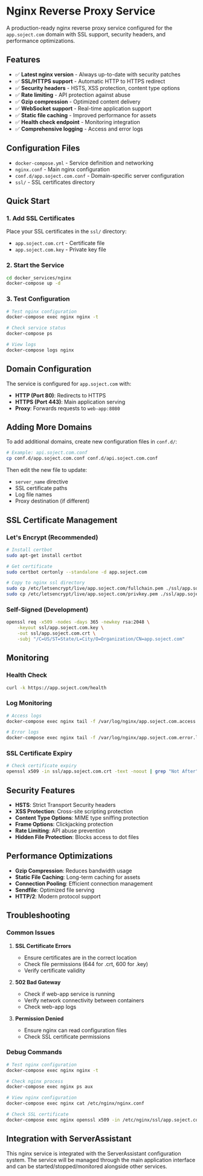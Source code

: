 # Nginx Reverse Proxy Service

A production-ready nginx reverse proxy service configured for the `app.soject.com` domain with SSL support, security headers, and performance optimizations.

## Features

- ✅ **Latest nginx version** - Always up-to-date with security patches
- ✅ **SSL/HTTPS support** - Automatic HTTP to HTTPS redirect
- ✅ **Security headers** - HSTS, XSS protection, content type options
- ✅ **Rate limiting** - API protection against abuse
- ✅ **Gzip compression** - Optimized content delivery
- ✅ **WebSocket support** - Real-time application support
- ✅ **Static file caching** - Improved performance for assets
- ✅ **Health check endpoint** - Monitoring integration
- ✅ **Comprehensive logging** - Access and error logs

## Configuration Files

- `docker-compose.yml` - Service definition and networking
- `nginx.conf` - Main nginx configuration
- `conf.d/app.soject.com.conf` - Domain-specific server configuration
- `ssl/` - SSL certificates directory

## Quick Start

### 1. Add SSL Certificates
Place your SSL certificates in the `ssl/` directory:
- `app.soject.com.crt` - Certificate file
- `app.soject.com.key` - Private key file

### 2. Start the Service
```bash
cd docker_services/nginx
docker-compose up -d
```

### 3. Test Configuration
```bash
# Test nginx configuration
docker-compose exec nginx nginx -t

# Check service status
docker-compose ps

# View logs
docker-compose logs nginx
```

## Domain Configuration

The service is configured for `app.soject.com` with:

- **HTTP (Port 80)**: Redirects to HTTPS
- **HTTPS (Port 443)**: Main application serving
- **Proxy**: Forwards requests to `web-app:8080`

## Adding More Domains

To add additional domains, create new configuration files in `conf.d/`:

```bash
# Example: api.soject.com.conf
cp conf.d/app.soject.com.conf conf.d/api.soject.com.conf
```

Then edit the new file to update:
- `server_name` directive
- SSL certificate paths
- Log file names
- Proxy destination (if different)

## SSL Certificate Management

### Let's Encrypt (Recommended)
```bash
# Install certbot
sudo apt-get install certbot

# Get certificate
sudo certbot certonly --standalone -d app.soject.com

# Copy to nginx ssl directory
sudo cp /etc/letsencrypt/live/app.soject.com/fullchain.pem ./ssl/app.soject.com.crt
sudo cp /etc/letsencrypt/live/app.soject.com/privkey.pem ./ssl/app.soject.com.key
```

### Self-Signed (Development)
```bash
openssl req -x509 -nodes -days 365 -newkey rsa:2048 \
    -keyout ssl/app.soject.com.key \
    -out ssl/app.soject.com.crt \
    -subj "/C=US/ST=State/L=City/O=Organization/CN=app.soject.com"
```

## Monitoring

### Health Check
```bash
curl -k https://app.soject.com/health
```

### Log Monitoring
```bash
# Access logs
docker-compose exec nginx tail -f /var/log/nginx/app.soject.com.access.log

# Error logs
docker-compose exec nginx tail -f /var/log/nginx/app.soject.com.error.log
```

### SSL Certificate Expiry
```bash
# Check certificate expiry
openssl x509 -in ssl/app.soject.com.crt -text -noout | grep "Not After"
```

## Security Features

- **HSTS**: Strict Transport Security headers
- **XSS Protection**: Cross-site scripting protection
- **Content Type Options**: MIME type sniffing protection
- **Frame Options**: Clickjacking protection
- **Rate Limiting**: API abuse prevention
- **Hidden File Protection**: Blocks access to dot files

## Performance Optimizations

- **Gzip Compression**: Reduces bandwidth usage
- **Static File Caching**: Long-term caching for assets
- **Connection Pooling**: Efficient connection management
- **Sendfile**: Optimized file serving
- **HTTP/2**: Modern protocol support

## Troubleshooting

### Common Issues

1. **SSL Certificate Errors**
   - Ensure certificates are in the correct location
   - Check file permissions (644 for .crt, 600 for .key)
   - Verify certificate validity

2. **502 Bad Gateway**
   - Check if web-app service is running
   - Verify network connectivity between containers
   - Check web-app logs

3. **Permission Denied**
   - Ensure nginx can read configuration files
   - Check SSL certificate permissions

### Debug Commands
```bash
# Test nginx configuration
docker-compose exec nginx nginx -t

# Check nginx process
docker-compose exec nginx ps aux

# View nginx configuration
docker-compose exec nginx cat /etc/nginx/nginx.conf

# Check SSL certificate
docker-compose exec nginx openssl x509 -in /etc/nginx/ssl/app.soject.com.crt -text -noout
```

## Integration with ServerAssistant

This nginx service is integrated with the ServerAssistant configuration system. The service will be managed through the main application interface and can be started/stopped/monitored alongside other services. 